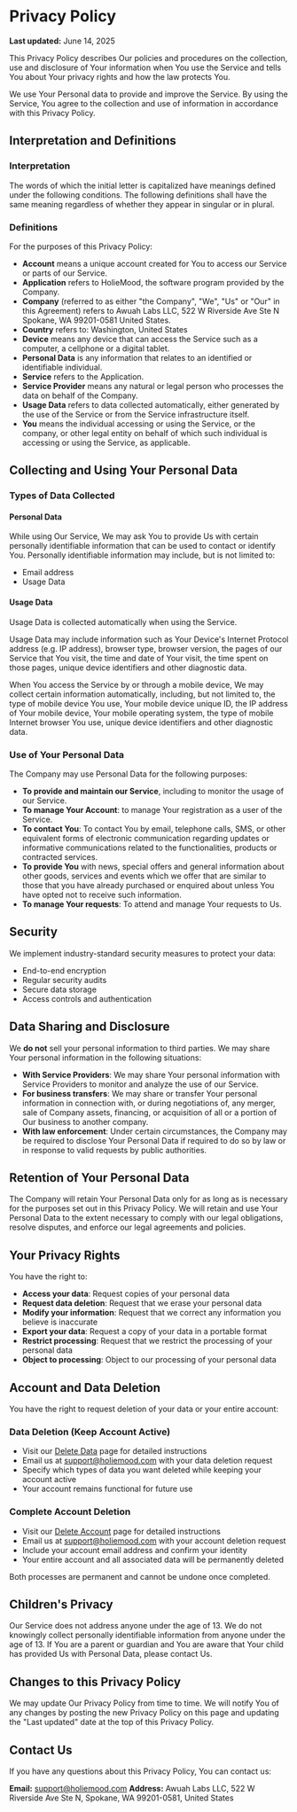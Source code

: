 # Privacy Policy

**Last updated:** June 14, 2025

This Privacy Policy describes Our policies and procedures on the collection, use and disclosure of Your information when You use the Service and tells You about Your privacy rights and how the law protects You.

We use Your Personal data to provide and improve the Service. By using the Service, You agree to the collection and use of information in accordance with this Privacy Policy.

## Interpretation and Definitions

### Interpretation

The words of which the initial letter is capitalized have meanings defined under the following conditions. The following definitions shall have the same meaning regardless of whether they appear in singular or in plural.

### Definitions

For the purposes of this Privacy Policy:

- **Account** means a unique account created for You to access our Service or parts of our Service.
- **Application** refers to HolieMood, the software program provided by the Company.
- **Company** (referred to as either "the Company", "We", "Us" or "Our" in this Agreement) refers to Awuah Labs LLC, 522 W Riverside Ave Ste N Spokane, WA 99201-0581 United States.
- **Country** refers to: Washington, United States
- **Device** means any device that can access the Service such as a computer, a cellphone or a digital tablet.
- **Personal Data** is any information that relates to an identified or identifiable individual.
- **Service** refers to the Application.
- **Service Provider** means any natural or legal person who processes the data on behalf of the Company.
- **Usage Data** refers to data collected automatically, either generated by the use of the Service or from the Service infrastructure itself.
- **You** means the individual accessing or using the Service, or the company, or other legal entity on behalf of which such individual is accessing or using the Service, as applicable.

## Collecting and Using Your Personal Data

### Types of Data Collected

#### Personal Data

While using Our Service, We may ask You to provide Us with certain personally identifiable information that can be used to contact or identify You. Personally identifiable information may include, but is not limited to:

- Email address
- Usage Data

#### Usage Data

Usage Data is collected automatically when using the Service.

Usage Data may include information such as Your Device's Internet Protocol address (e.g. IP address), browser type, browser version, the pages of our Service that You visit, the time and date of Your visit, the time spent on those pages, unique device identifiers and other diagnostic data.

When You access the Service by or through a mobile device, We may collect certain information automatically, including, but not limited to, the type of mobile device You use, Your mobile device unique ID, the IP address of Your mobile device, Your mobile operating system, the type of mobile Internet browser You use, unique device identifiers and other diagnostic data.

### Use of Your Personal Data

The Company may use Personal Data for the following purposes:

- **To provide and maintain our Service**, including to monitor the usage of our Service.
- **To manage Your Account**: to manage Your registration as a user of the Service.
- **To contact You**: To contact You by email, telephone calls, SMS, or other equivalent forms of electronic communication regarding updates or informative communications related to the functionalities, products or contracted services.
- **To provide You** with news, special offers and general information about other goods, services and events which we offer that are similar to those that you have already purchased or enquired about unless You have opted not to receive such information.
- **To manage Your requests**: To attend and manage Your requests to Us.

## Security

We implement industry-standard security measures to protect your data:

- End-to-end encryption
- Regular security audits
- Secure data storage
- Access controls and authentication

## Data Sharing and Disclosure

We **do not** sell your personal information to third parties. We may share Your personal information in the following situations:

- **With Service Providers**: We may share Your personal information with Service Providers to monitor and analyze the use of our Service.
- **For business transfers**: We may share or transfer Your personal information in connection with, or during negotiations of, any merger, sale of Company assets, financing, or acquisition of all or a portion of Our business to another company.
- **With law enforcement**: Under certain circumstances, the Company may be required to disclose Your Personal Data if required to do so by law or in response to valid requests by public authorities.

## Retention of Your Personal Data

The Company will retain Your Personal Data only for as long as is necessary for the purposes set out in this Privacy Policy. We will retain and use Your Personal Data to the extent necessary to comply with our legal obligations, resolve disputes, and enforce our legal agreements and policies.

## Your Privacy Rights

You have the right to:

- **Access your data**: Request copies of your personal data
- **Request data deletion**: Request that we erase your personal data
- **Modify your information**: Request that we correct any information you believe is inaccurate
- **Export your data**: Request a copy of your data in a portable format
- **Restrict processing**: Request that we restrict the processing of your personal data
- **Object to processing**: Object to our processing of your personal data

## Account and Data Deletion

You have the right to request deletion of your data or your entire account:

### Data Deletion (Keep Account Active)
- Visit our [Delete Data](/delete-data) page for detailed instructions
- Email us at support@holiemood.com with your data deletion request
- Specify which types of data you want deleted while keeping your account active
- Your account remains functional for future use

### Complete Account Deletion
- Visit our [Delete Account](/delete-account) page for detailed instructions
- Email us at support@holiemood.com with your account deletion request
- Include your account email address and confirm your identity
- Your entire account and all associated data will be permanently deleted

Both processes are permanent and cannot be undone once completed.

## Children's Privacy

Our Service does not address anyone under the age of 13. We do not knowingly collect personally identifiable information from anyone under the age of 13. If You are a parent or guardian and You are aware that Your child has provided Us with Personal Data, please contact Us.

## Changes to this Privacy Policy

We may update Our Privacy Policy from time to time. We will notify You of any changes by posting the new Privacy Policy on this page and updating the "Last updated" date at the top of this Privacy Policy.

## Contact Us

If you have any questions about this Privacy Policy, You can contact us:

**Email:** support@holiemood.com
**Address:** Awuah Labs LLC, 522 W Riverside Ave Ste N, Spokane, WA 99201-0581, United States
